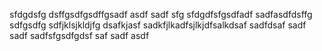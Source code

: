 sfdgdsfg dsffgsdfgsdffgsadf asdf sadf sfg sfdgdfsfgsdfadf sadfasdfdsffg sdfgsdfg sdfjklsjkldjfg
dsafkjasf sadkfjlkadfsjlkjdfsalkdsaf
sadfdsaf 
sadf
sadf
sadfsfgsdfgdsf
saf
sadf
asdf
